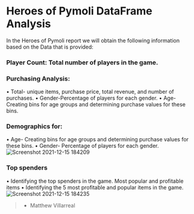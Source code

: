 # Heroes of Pymoli DataFrame Analysis

In the Heroes of Pymoli report we will obtain the following information based on the Data that is provided:

### Player Count: Total number of players in the game.

### Purchasing Analysis:
•	Total- unique items, purchase price, total revenue, and number of purchases.
•	Gender-Percentage of players for each gender.
•	Age- Creating bins for age groups and determining purchase values for these bins.

### Demographics for:
•	Age- Creating bins for age groups and determining purchase values for these bins.
•	Gender- Percentage of players for each gender.
![Screenshot 2021-12-15 184209](https://user-images.githubusercontent.com/81705144/146287100-5d6e78c5-068e-4ac7-b368-0d70ddeeb796.png)

### Top spenders 
•	Identifying the top spenders in the game.
Most popular and profitable items
•	Identifying the 5 most profitable and popular items in the game.
![Screenshot 2021-12-15 184235](https://user-images.githubusercontent.com/81705144/146287126-4ec1eab4-a332-4ce0-b29e-43ac7fd7aa02.png)


>- Matthew Villarreal

